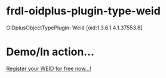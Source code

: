 # frdl-oidplus-plugin-type-weid
OIDplusObjectTypePlugin: Weid [oid:1.3.6.1.4.1.37553.8]

# Demo/In action...
[Register your WEID for free now...!](https://registry.frdl.de/?goto=com.frdlweb.freeweid)
